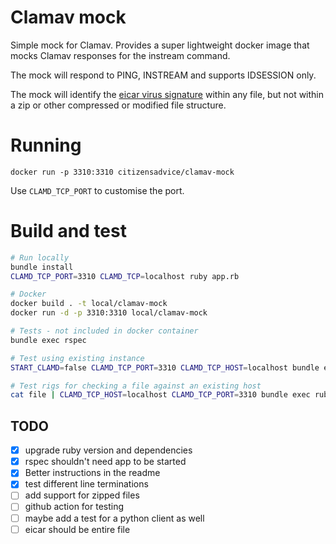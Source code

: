 # Clamav mock

Simple mock for Clamav.  Provides a super lightweight docker image that mocks
Clamav responses for the instream command.

The mock will respond to PING, INSTREAM and supports IDSESSION only.

The mock will identify the [eicar virus signature](https://www.eicar.org/?page_id=3950) within any file, but not within a zip or other compressed or modified file structure.

# Running

`docker run -p 3310:3310 citizensadvice/clamav-mock`

Use `CLAMD_TCP_PORT` to customise the port.

# Build and test

```bash
# Run locally
bundle install
CLAMD_TCP_PORT=3310 CLAMD_TCP=localhost ruby app.rb

# Docker
docker build . -t local/clamav-mock
docker run -d -p 3310:3310 local/clamav-mock

# Tests - not included in docker container
bundle exec rspec

# Test using existing instance
START_CLAMD=false CLAMD_TCP_PORT=3310 CLAMD_TCP_HOST=localhost bundle exec rspec

# Test rigs for checking a file against an existing host
cat file | CLAMD_TCP_HOST=localhost CLAMD_TCP_PORT=3310 bundle exec ruby test.rb
```

## TODO

- [x] upgrade ruby version and dependencies
- [x] rspec shouldn't need app to be started
- [x] Better instructions in the readme
- [x] test different line terminations
- [ ] add support for zipped files
- [ ] github action for testing
- [ ] maybe add a test for a python client as well
- [ ] eicar should be entire file
